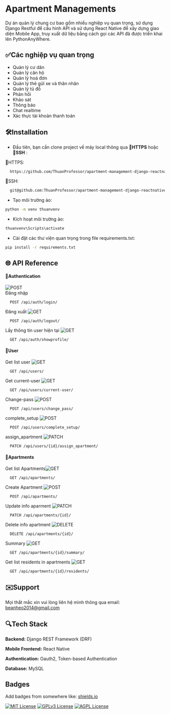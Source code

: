 
# **Apartment Managements**

Dự án quản lý chung cư bao gồm nhiều nghiệp vụ quan trọng, sử dụng Django Restful để cấu hình API và sử dụng React Native để xây dựng giao diện Mobile App, truy xuất dữ liệu bằng cách gọi các API đã được triển khai lên PythonAnyWhere.
    


## ✅Các nghiệp vụ quan trọng
- Quản lý cư dân
- Quản lý căn hộ
- Quản lý hoá đơn
- Quản lý thẻ gửi xe và thân nhân
- Quản lý tủ đồ
- Phản hồi
- Khảo sát
- Thông báo
- Chat realtime
- Xác thực tài khoản thanh toán



## 🛠️Installation

- Đầu tiên, bạn cần clone project về máy local thông qua **🔗HTTPS** hoặc **🔗SSH** :

🔗HTTPS:
```bash
  https://github.com/ThuanProfessor/apartment-management-django-reactnative.git
```
🔗SSH:
```bash
  git@github.com:ThuanProfessor/apartment-management-django-reactnative.git
```

- Tạo môi trường ảo:
```bash
python -m venv thuanvenv
```
- Kích hoạt môi trường ảo:
```bash
thuanvenv\Scripts\activate
```
- Cài đặt các thư viện quan trọng trong file requirements.txt:
```bash
pip install -r requirements.txt
```



## 🌐 API Reference

#### 🔐Authentication
![POST](https://img.shields.io/badge/-POST-brightgreen)  
Đăng nhập
```http
  POST /api/auth/login/
```
Đăng xuất
![GET](https://img.shields.io/badge/-GET-blue)  
```http
  POST /api/auth/logout/
```


Lấy thông tin user hiện tại
![GET](https://img.shields.io/badge/-GET-blue)  
```http
  GET /api/auth/showprofile/
```
#### 👤User
Get list user
![GET](https://img.shields.io/badge/-GET-blue)  
```http
  GET /api/users/
```
Get current-user
![GET](https://img.shields.io/badge/-GET-blue)  
```http 
  GET /api/users/current-user/
```
Change-pass
![POST](https://img.shields.io/badge/-POST-brightgreen)  
```http
  POST /api/users/change_pass/
```
complete_setup
![POST](https://img.shields.io/badge/-POST-brightgreen)  
```http
  POST /api/users/complete_setup/
```
assign_apartment
![PATCH](https://img.shields.io/badge/-PATCH-lightblue)  
```http
  PATCH /api/users/{id}/assign_apartment/
```
#### 🏢Apartments
Get list Apartments![GET](https://img.shields.io/badge/-GET-blue)  
```http
  GET /api/apartments/
```
Create Apartment
![POST](https://img.shields.io/badge/-POST-brightgreen)  
```http
  POST /api/apartments/
```
Update info aparment
![PATCH](https://img.shields.io/badge/-PATCH-lightblue)  
```http
  PATCH /api/apartments/{id}/
```
Delete info apartment
![DELETE](https://img.shields.io/badge/-DELETE-red)  
```http
  DELETE /api/apartments/{id}/
```
Summary
![GET](https://img.shields.io/badge/-GET-blue)  
```http
  GET /api/apartments/{id}/summary/
```
Get list residents in apartments
![GET](https://img.shields.io/badge/-GET-blue)  
```http
  GET /api/apartments/{id}/residents/
```





## ✉️Support

Mọi thắt mắc xin vui lòng liên hệ mình thông qua email: beanheo2014@gmail.com


## 🔍Tech Stack

**Backend:** Django REST Framework (DRF)

**Mobile Frontend:** React Native

**Authentication:** Oauth2, Token-based Authentication

**Database:** MySQL


## Badges

Add badges from somewhere like: [shields.io](https://shields.io/)

[![MIT License](https://img.shields.io/badge/License-MIT-green.svg)](https://choosealicense.com/licenses/mit/)
[![GPLv3 License](https://img.shields.io/badge/License-GPL%20v3-yellow.svg)](https://opensource.org/licenses/)
[![AGPL License](https://img.shields.io/badge/license-AGPL-blue.svg)](http://www.gnu.org/licenses/agpl-3.0)

